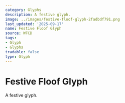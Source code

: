 ```yaml
---
category: Glyphs
description: A festive glyph.
image: ../images/festive-floof-glyph-2fadbdf791.png
last_updated: '2025-09-17'
name: Festive Floof Glyph
source: WFCD
tags:
- Glyph
- Glyphs
tradable: false
type: Glyph
---
```


# Festive Floof Glyph

A festive glyph.


